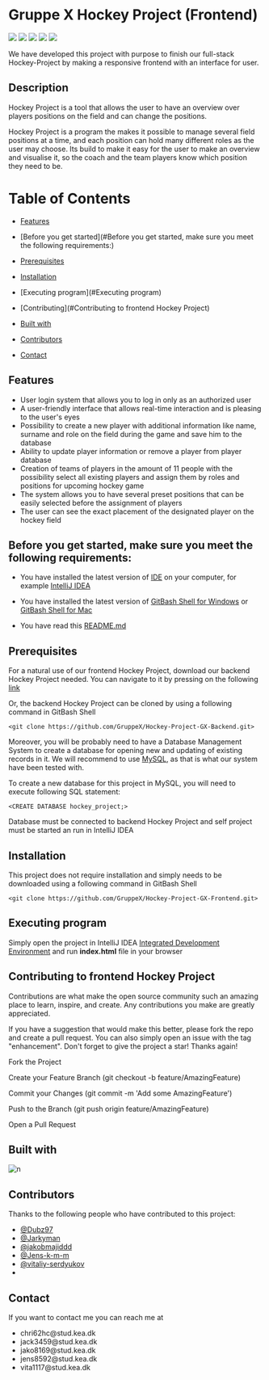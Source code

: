 # Gruppe X Hockey Project (Frontend)

![](https://img.shields.io/github/repo-size/GruppeX/Hockey-Project-GX-Frontend)
![](https://img.shields.io/github/contributors/GruppeX/Hockey-Project-GX-Frontend)
![](https://img.shields.io/github/stars/GruppeX/Hockey-Project-GX-Frontend)
![](https://img.shields.io/github/forks/GruppeX/Hockey-Project-GX-Frontend)
![](https://img.shields.io/github/issues/GruppeX/Hockey-Project-GX-Frontend)

We have developed this project with purpose to finish our full-stack Hockey-Project
by making a responsive frontend with an interface for user.

## Description

Hockey Project is a tool that allows the user to have an overview over players
positions on the field and can change the positions.

Hockey Project is a program the makes it possible to manage several field
positions at a time, and each position can hold many different roles as
the user may choose. Its build to make it easy for the user to make an
overview and visualise it, so the coach and the team players know which
position they need to be.

# Table of Contents

- [Features](#Features)

- [Before you get started](#Before you get started, make sure you meet the following requirements:)

- [Prerequisites](#Prerequisites)

- [Installation](#Installation)

- [Executing program](#Executing program)

- [Contributing](#Contributing to frontend Hockey Project)

- [Built with](#Built)

- [Contributors](#Contributors)

- [Contact](#Contact)

## Features

- User login system that allows you to log in only as an authorized user
- A user-friendly interface that allows real-time interaction and is pleasing
  to the user's eyes
- Possibility to create a new player with additional information like
  name, surname and role on the field during the game and save him
  to the database
- Ability to update player information or remove a player from player database
- Creation of teams of players in the amount of 11 people with the possibility
  select all existing players and assign them by roles and positions for
  upcoming hockey game
- The system allows you to have several preset positions that can be easily selected
  before the assignment of players
- The user can see the exact placement of the designated player on the hockey field

## Before you get started, make sure you meet the following requirements:

- You have installed the latest version of [IDE](https://en.wikipedia.org/wiki/Integrated_development_environment) on your computer, for example [IntelliJ IDEA](https://www.jetbrains.com/idea/)

- You have installed the latest version of [GitBash Shell for Windows](https://gitforwindows.org) or [GitBash Shell for Mac](https://downloads.digitaltrends.com/git/mac)

- You have read this [README.md](https://github.com/GruppeX/Hockey-Project-GX-Frontend/README.md)

## Prerequisites

For a natural use of our frontend Hockey Project, download our backend Hockey Project needed.
You can navigate to it by pressing on the following [link](https://github.com/GruppeX/Hockey-Project-GX-Backend)

Or, the backend Hockey Project can be cloned by using a following command in GitBash Shell

```
<git clone https://github.com/GruppeX/Hockey-Project-GX-Backend.git>
```

Moreover, you will be probably need to have a Database Management System to create a database
for opening new and updating of existing records in it. We will recommend
to use [MySQL](https://www.mysql.com/downloads/), as that is what our system have been tested with.

To create a new database for this project in MySQL, you will need to execute following SQL statement:

```
<CREATE DATABASE hockey_project;>
```

Database must be connected to backend Hockey Project and self project must be started an run in IntelliJ IDEA

## Installation

This project does not require installation and simply needs to be downloaded using a following command in GitBash Shell

```
<git clone https://github.com/GruppeX/Hockey-Project-GX-Frontend.git>
```

## Executing program

Simply open the project in IntelliJ IDEA [Integrated Development Environment](https://en.wikipedia.org/wiki/IDE)
and run <b>index.html</b> file in your browser

## Contributing to frontend Hockey Project

Contributions are what make the open source community such an amazing place to learn, inspire, and create. Any contributions you make are greatly appreciated.

If you have a suggestion that would make this better, please fork the repo and create a pull request. You can also simply open an issue with the tag "enhancement". Don't forget to give the project a star! Thanks again!

Fork the Project

Create your Feature Branch (git checkout -b feature/AmazingFeature)

Commit your Changes (git commit -m 'Add some AmazingFeature')

Push to the Branch (git push origin feature/AmazingFeature)

Open a Pull Request

## Built with

![n](https://p.kindpng.com/picc/s/23-237439_html-css-js-bootstrap-hd-png-download.png)

## Contributors

<p>Thanks to the following people who have contributed to this project:</p>
<ul>
  <li>
    <a href="https://github.com/Dubz97">@Dubz97</a>
  </li>
  <li>
    <a href="https://github.com/Jarkyman">@Jarkyman</a>
  </li>
  <li>
    <a href="https://github.com/jakobmajiddd">@jakobmajiddd</a>
  </li>
  <li>
    <a href="https://github.com/Jens-k-m-m">@Jens-k-m-m</a>
  </li>
  <li>
    <a href="https://github.com/vitaliy-serdyukov">@vitaliy-serdyukov</a>
    <li>
</ul>

## Contact

<p>If you want to contact me you can reach me at</p>
<ul>
  <li>chri62hc@stud.kea.dk</li>
  <li>jack3459@stud.kea.dk</li>
  <li>jako8169@stud.kea.dk</li>
  <li>jens8592@stud.kea.dk</li>
  <li>vita1117@stud.kea.dk</li>
</ul>
